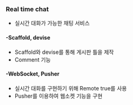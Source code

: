 ### Real time chat
- 실시간 대화가 가능한 채팅 서비스

#### -Scaffold, devise
- Scaffold와 devise를 통해 게시판 틀을 제작
- Comment 기능

#### -WebSocket, Pusher
- 실시간 대화를 구현하기 위해 Remote true를 사용
- Pusher를 이용하여 웹소켓 기능을 구현
